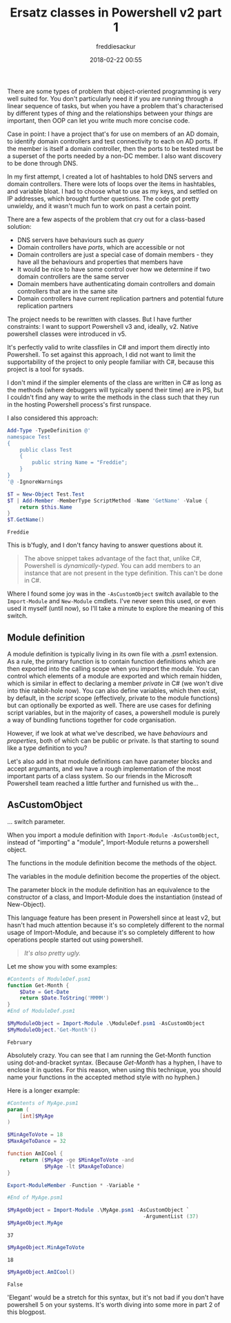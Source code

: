 ﻿---
layout: post
title: Ersatz classes in Powershell v2 part 1
date: 2018-02-22 00:55
author: freddiesackur
comments: true
tags: [Uncategorized]
---
There are some types of problem that object-oriented programming is very well suited for. You don't particularly need it if you are running through a linear sequence of tasks, but when you have a problem that's characterised by different types of _thing_ and the relationships between your _things_ are important, then OOP can let you write much more concise code.

Case in point: I have a project that's for use on members of an AD domain, to identify domain controllers and test connectivity to each on AD ports. If the member is itself a domain controller, then the ports to be tested must be a superset of the ports needed by a non-DC member. I also want discovery to be done through DNS.

In my first attempt, I created a lot of hashtables to hold DNS servers and domain controllers. There were lots of loops over the items in hashtables, and variable bloat. I had to choose what to use as my keys, and settled on IP addresses, which brought further questions. The code got pretty unwieldy, and it wasn't much fun to work on past a certain point.

There are a few aspects of the problem that cry out for a class-based solution:

- DNS servers have behaviours such as _query_
- Domain controllers have _ports_, which are accessible or not
- Domain controllers are just a special case of domain members - they have all the behaviours and properties that members have
- It would be nice to have some control over how we determine if two domain controllers are the same server
- Domain members have authenticating domain controllers and domain controllers that are in the same site
- Domain controllers have current replication partners and potential future replication partners

The project needs to be rewritten with classes. But I have further constraints: I want to support Powershell v3 and, ideally, v2. Native powershell classes were introduced in v5.

It's perfectly valid to write classfiles in C# and import them directly into Powershell. To set against this approach, I did not want to limit the supportability of the project to only people familiar with C#, because this project is a tool for sysads.

I don't mind if the simpler elements of the class are written in C# as long as the methods (where debuggers will typically spend their time) are in PS, but I couldn't find any way to write the methods in the class such that they run in the hosting Powershell process's first runspace.

I also considered this approach:

```powershell
Add-Type -TypeDefinition @'
namespace Test
{
    public class Test
    {
        public string Name = "Freddie";
    }
}
'@ -IgnoreWarnings

$T = New-Object Test.Test
$T | Add-Member -MemberType ScriptMethod -Name 'GetName' -Value {
    return $this.Name
}
$T.GetName()
```

```plaintext
Freddie
```

This is b'fugly, and I don't fancy having to answer questions about it.

> The above snippet takes advantage of the fact that, unlike C#, Powershell is _dynamically-typed_. You can add members to an instance that are not present in the type definition. This can't be done in C#.

Where I found some joy was in the ```-AsCustomObject``` switch available to the ```Import-Module``` and ```New-Module``` cmdlets. I've never seen this used, or even used it myself (until now), so I'll take a minute to explore the meaning of this switch.

## Module definition

A module definition is typically living in its own file with a .psm1 extension. As a rule, the primary function is to contain function definitions which are then exported into the calling scope when you import the module. You can control which elements of a module are exported and which remain hidden, which is similar in effect to declaring a member _private_ in C# (we won't dive into thie rabbit-hole now). You can also define variables, which then exist, by default, in the _script_ scope (effectively, private to the module functions) but can optionally be exported as well. There are use cases for defining script variables, but in the majority of cases, a powershell module is purely a way of bundling functions together for code organisation.

However, if we look at what we've described, we have _behaviours_ and _properties_, both of which can be public or private. Is that starting to sound like a type definition to you?

Let's also add in that module definitions can have parameter blocks and accept argumants, and we have a rough implementation of the most important parts of a class system. So our friends in the Microsoft Powershell team reached a little further and furnished us with the...

## AsCustomObject

 ... switch parameter.

When you import a module definition with ```Import-Module -AsCustomObject```, instead of "importing" a "module", Import-Module returns a powershell object.

The functions in the module definition become the methods of the object.

The variables in the module definition become the properties of the object.

The parameter block in the module definition has an equivalence to the constructor of a class, and Import-Module does the instantiation (instead of New-Object).

This language feature has been present in Powershell since at least v2, but hasn't had much attention because it's so completely different to the normal usage of Import-Module, and because it's so completely different to how operations people started out using powershell.

> _It's also pretty ugly._

Let me show you with some examples:

```powershell
#Contents of ModuleDef.psm1
function Get-Month {
    $Date = Get-Date
    return $Date.ToString('MMMM')
}
#End of ModuleDef.psm1

$MyModuleObject = Import-Module .\ModuleDef.psm1 -AsCustomObject
$MyModuleObject.'Get-Month'()
```

```plaintext
February
```

Absolutely crazy. You can see that I am running the Get-Month function using dot-and-bracket syntax. (Because _Get-Month_ has a hyphen, I have to enclose it in quotes. For this reason, when using this technique, you should name your functions in the accepted method style with no hyphen.)

Here is a longer example:

```powershell
#Contents of MyAge.psm1
param (
    [int]$MyAge
)

$MinAgeToVote = 18
$MaxAgeToDance = 32

function AmICool {
    return ($MyAge -ge $MinAgeToVote -and 
            $MyAge -lt $MaxAgeToDance)
}

Export-ModuleMember -Function * -Variable *

#End of MyAge.psm1

$MyAgeObject = Import-Module .\MyAge.psm1 -AsCustomObject `
                                            -ArgumentList (37)
$MyAgeObject.MyAge
```

```plaintext
37
```

```powershell
$MyAgeObject.MinAgeToVote
```

```plaintext
18
```

```powershell
$MyAgeObject.AmICool()
```

```plaintext
False
```

'Elegant' would be a stretch for this syntax, but it's not bad if you don't have powershell 5 on your systems. It's worth diving into some more in part 2 of this blogpost.